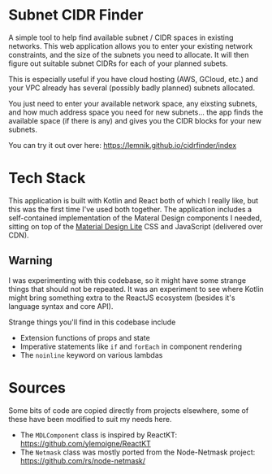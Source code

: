 # Subnet CIDR Finder
A simple tool to help find available subnet / CIDR spaces in existing networks. This
web application allows you to enter your existing network constraints, and the size of the
subnets you need to allocate. It will then figure out suitable subnet CIDRs for each of
your planned subets.

This is especially useful if you have cloud hosting (AWS, GCloud, etc.) and your VPC
already has several (possibly badly planned) subnets allocated.

You just need to enter your available network space, any eixsting subnets, and how much
address space you need for new subnets... the app finds the available space (if there is any)
and gives you the CIDR blocks for your new subnets.

You can try it out over here: https://lemnik.github.io/cidrfinder/index

# Tech Stack

This application is built with Kotlin and React both of which I really like, but this
was the first time I've used both together. The application includes a self-contained
implementation of the Materal Design components I needed, sitting on top of the
[Material Design Lite](https://getmdl.io) CSS and JavaScript (delivered over CDN).

## Warning

I was experimenting with this codebase, so it might have some strange things that should
not be repeated. It was an experiment to see where Kotlin might bring something extra
to the ReactJS ecosystem (besides it's language syntax and core API).

Strange things you'll find in this codebase include

 - Extension functions of props and state
 - Imperative statements like `if` and `forEach` in component rendering
 - The `noinline` keyword on various lambdas

# Sources

Some bits of code are copied directly from projects elsewhere, some of these have been
modified to suit my needs here.

 - The `MDLComponent` class is inspired by ReactKT: https://github.com/ylemoigne/ReactKT
 - The `Netmask` class was mostly ported from the Node-Netmask project: https://github.com/rs/node-netmask/
